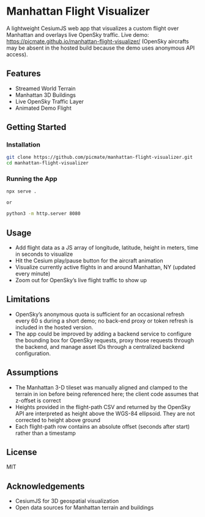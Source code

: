 # Manhattan Flight Visualizer

A lightweight CesiumJS web app that visualizes a custom flight over Manhattan and overlays live OpenSky traffic.
Live demo: https://picmate.github.io/manhattan-flight-visualizer/ (OpenSky aircrafts may be absent in the hosted build because the demo uses anonymous API access).

## Features

- Streamed World Terrain
- Manhattan 3D Buildings
- Live OpenSky Traffic Layer
- Animated Demo Flight

## Getting Started

### Installation

```bash
git clone https://github.com/picmate/manhattan-flight-visualizer.git
cd manhattan-flight-visualizer
```

### Running the App

```bash
npx serve .

or

python3 -m http.server 8080
```

## Usage

- Add flight data as a JS array of longitude, latitude, height in meters, time in seconds to visualize
- Hit the Cesium play/pause button for the aircraft animation
- Visualize currently active flights in and around Manhattan, NY (updated every minute)
- Zoom out for OpenSky’s live flight traffic to show up


## Limitations

- OpenSky’s anonymous quota is sufficient for an occasional refresh every 60 s during a short demo; no back-end proxy or token refresh is included in the hosted version.
- The app could be improved by adding a backend service to configure the bounding box for OpenSky requests, proxy those requests through the backend, and manage asset IDs through a centralized backend configuration.

## Assumptions

- The Manhattan 3-D tileset was manually aligned and clamped to the terrain in ion before being referenced here; the client code assumes that z-offset is correct
- Heights provided in the flight-path CSV and returned by the OpenSky API are interpreted as height above the WGS-84 ellipsoid. They are not corrected to height above ground
- Each flight-path row contains an absolute offset (seconds after start) rather than a timestamp

## License

MIT

## Acknowledgements

- CesiumJS for 3D geospatial visualization
- Open data sources for Manhattan terrain and buildings
